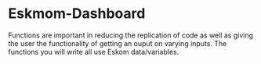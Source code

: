# Eskmom-Dashboard
Functions are important in reducing the replication of code as well as giving the user the functionality of getting an ouput on varying inputs. The functions you will write all use Eskom data/variables.
